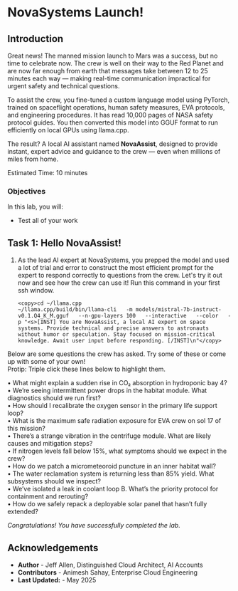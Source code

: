 # NovaSystems Launch!

## Introduction
Great news! The manned mission launch to Mars was a success, but no time to celebrate now. The crew is well on their way to the Red Planet and are now far enough from earth that messages take between 12 to 25 minutes each way — making real-time communication impractical for urgent safety and technical questions.  

To assist the crew, you fine-tuned a custom language model using PyTorch, trained on spaceflight operations, human safety measures, EVA protocols, and engineering procedures. It has read 10,000 pages of NASA safety protocol guides. You then converted this model into GGUF format to run efficiently on local GPUs using llama.cpp.  

The result? A local AI assistant named **NovaAssist**, designed to provide instant, expert advice and guidance to the crew — even when millions of miles from home.  

Estimated Time: 10 minutes


### Objectives
In this lab, you will:
- Test all of your work

## Task 1:  Hello NovaAssist!

1. As the lead AI expert at NovaSystems, you prepped the model and used a lot of trial and error to construct the most efficient prompt for the expert to respond correctly to questions from the crew. Let's try it out now and see how the crew can use it! Run this command in your first ssh window.
    ```
    <copy>cd ~/llama.cpp
    ~/llama.cpp/build/bin/llama-cli   -m models/mistral-7b-instruct-v0.1.Q4_K_M.gguf   --n-gpu-layers 100   --interactive   --color   -p "<s>[INST] You are NovaAssist, a local AI expert on space systems. Provide technical and precise answers to astronauts without humor or speculation. Stay focused on mission-critical knowledge. Await user input before responding. [/INST]\n"</copy>
    ```
 Below are some questions the crew has asked. Try some of these or come up with some of your own!  
 Protip: Triple click these lines below to highlight them.
 
 •  What might explain a sudden rise in CO₂ absorption in hydroponic bay 4?  
 •  We’re seeing intermittent power drops in the habitat module. What diagnostics should we run first?  
 •  How should I recalibrate the oxygen sensor in the primary life support loop?  
 •  What is the maximum safe radiation exposure for EVA crew on sol 17 of this mission?  
 •  There’s a strange vibration in the centrifuge module. What are likely causes and mitigation steps?  
 •  If nitrogen levels fall below 15%, what symptoms should we expect in the crew?  
 •  How do we patch a micrometeoroid puncture in an inner habitat wall?  
 •  The water reclamation system is returning less than 85% yield. What subsystems should we inspect?  
 •  We’ve isolated a leak in coolant loop B. What’s the priority protocol for containment and rerouting?  
 •  How do we safely repack a deployable solar panel that hasn’t fully extended?  
 

*Congratulations! You have successfully completed the lab.*<br/>

## Acknowledgements
* **Author** - Jeff Allen, Distinguished Cloud Architect, AI Accounts
* **Contributors** -  Animesh Sahay, Enterprise Cloud Engineering
* **Last Updated:** - May 2025